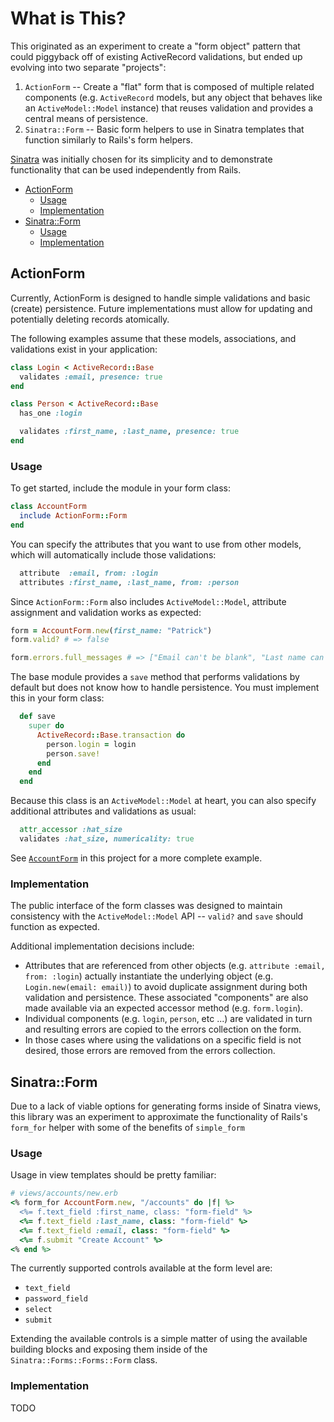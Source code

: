 # What is This?

This originated as an experiment to create a "form object" pattern that could
piggyback off of existing ActiveRecord validations, but ended up evolving into
two separate "projects":

1. `ActionForm` -- Create a "flat" form that is composed of multiple related
   components (e.g. `ActiveRecord` models, but any object that behaves like an
   `ActiveModel::Model` instance) that reuses validation and provides a central
   means of persistence.
1. `Sinatra::Form` -- Basic form helpers to use in Sinatra templates that
   function similarly to Rails's form helpers.

[Sinatra](http://sinatrarb.com/) was initially chosen for its simplicity and
to demonstrate functionality that can be used independently from Rails.

* [ActionForm](#actionform)
  * [Usage](#usage)
  * [Implementation](#implementation)
* [Sinatra::Form](#sinatra-form)
  * [Usage](#usage-1)
  * [Implementation](#implementation-1)

## ActionForm

Currently, ActionForm is designed to handle simple validations and basic
(create) persistence. Future implementations must allow for updating and
potentially deleting records atomically.

The following examples assume that these models, associations, and validations
exist in your application:

```ruby
class Login < ActiveRecord::Base
  validates :email, presence: true
end

class Person < ActiveRecord::Base
  has_one :login

  validates :first_name, :last_name, presence: true
end
```

### Usage

To get started, include the module in your form class:

```ruby
class AccountForm
  include ActionForm::Form
end
```

You can specify the attributes that you want to use from other models, which
will automatically include those validations:

```ruby
  attribute  :email, from: :login
  attributes :first_name, :last_name, from: :person
```

Since `ActionForm::Form` also includes `ActiveModel::Model`, attribute
assignment and validation works as expected:

```ruby
form = AccountForm.new(first_name: "Patrick")
form.valid? # => false

form.errors.full_messages # => ["Email can't be blank", "Last name can't be blank"]
```

The base module provides a `save` method that performs validations by default
but does not know how to handle persistence.  You must implement this in your
form class:

```ruby
  def save
    super do
      ActiveRecord::Base.transaction do
        person.login = login
        person.save!
      end
    end
  end
```

Because this class is an `ActiveModel::Model` at heart, you can also specify
additional attributes and validations as usual:

```ruby
  attr_accessor :hat_size
  validates :hat_size, numericality: true
```

See [`AccountForm`](app/forms/account_form.rb) in this project for a more
complete example.

### Implementation

The public interface of the form classes was designed to maintain consistency
with the `ActiveModel::Model` API -- `valid?` and `save` should function as
expected.

Additional implementation decisions include:

* Attributes that are referenced from other objects (e.g.
  `attribute :email, from: :login`) actually instantiate the underlying object
  (e.g. `Login.new(email: email)`) to avoid duplicate assignment during both
  validation and persistence.  These associated "components" are also made
  available via an expected accessor method (e.g. `form.login`).
* Individual components (e.g. `login`, `person`, etc ...) are validated in turn
  and resulting errors are copied to the errors collection on the form.
* In those cases where using the validations on a specific field is not desired,
  those errors are removed from the errors collection.

## Sinatra::Form

Due to a lack of viable options for generating forms inside of Sinatra views,
this library was an experiment to approximate the functionality of Rails's
`form_for` helper with some of the benefits of `simple_form`

### Usage

Usage in view templates should be pretty familiar:

```ruby
# views/accounts/new.erb
<% form_for AccountForm.new, "/accounts" do |f| %>
  <%= f.text_field :first_name, class: "form-field" %>
  <%= f.text_field :last_name, class: "form-field" %>
  <%= f.text_field :email, class: "form-field" %>
  <%= f.submit "Create Account" %>
<% end %>
```

The currently supported controls available at the form level are:

* `text_field`
* `password_field`
* `select`
* `submit`

Extending the available controls is a simple matter of using the available
building blocks and exposing them inside of the `Sinatra::Forms::Forms::Form`
class.

### Implementation

TODO
